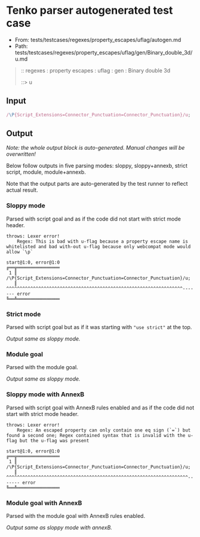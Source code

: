 # Tenko parser autogenerated test case

- From: tests/testcases/regexes/property_escapes/uflag/autogen.md
- Path: tests/testcases/regexes/property_escapes/uflag/gen/Binary_double_3d/u.md

> :: regexes : property escapes : uflag : gen : Binary double 3d
>
> ::> u

## Input


`````js
/\P{Script_Extensions=Connector_Punctuation=Connector_Punctuation}/u;
`````

## Output

_Note: the whole output block is auto-generated. Manual changes will be overwritten!_

Below follow outputs in five parsing modes: sloppy, sloppy+annexb, strict script, module, module+annexb.

Note that the output parts are auto-generated by the test runner to reflect actual result.

### Sloppy mode

Parsed with script goal and as if the code did not start with strict mode header.

`````
throws: Lexer error!
    Regex: This is bad with u-flag because a property escape name is whitelisted and bad with-out u-flag because only webcompat mode would allow `\p`

start@1:0, error@1:0
╔══╦════════════════
 1 ║ /\P{Script_Extensions=Connector_Punctuation=Connector_Punctuation}/u;
   ║ ^^^^^^^^^^^^^^^^^^^^^^^^^^^^^^^^^^^^^^^^^^^^^^^^^^^^^^^^^^^^^^^^^^------- error
╚══╩════════════════

`````

### Strict mode

Parsed with script goal but as if it was starting with `"use strict"` at the top.

_Output same as sloppy mode._

### Module goal

Parsed with the module goal.

_Output same as sloppy mode._

### Sloppy mode with AnnexB

Parsed with script goal with AnnexB rules enabled and as if the code did not start with strict mode header.

`````
throws: Lexer error!
    Regex: An escaped property can only contain one eq sign (`=`) but found a second one; Regex contained syntax that is invalid with the u-flag but the u-flag was present

start@1:0, error@1:0
╔══╦════════════════
 1 ║ /\P{Script_Extensions=Connector_Punctuation=Connector_Punctuation}/u;
   ║ ^^^^^^^^^^^^^^^^^^^^^^^^^^^^^^^^^^^^^^^^^^^^^^^^^^^^^^^^^^^^^^^^^^^^------- error
╚══╩════════════════

`````

### Module goal with AnnexB

Parsed with the module goal with AnnexB rules enabled.

_Output same as sloppy mode with annexB._
